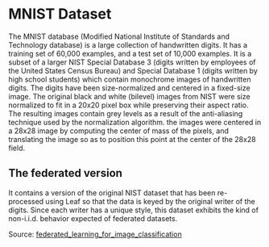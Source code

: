 # MNIST Dataset
The MNIST database (Modified National Institute of Standards and Technology database) is a large collection of handwritten digits. It has a training set of 60,000 examples, and a test set of 10,000 examples. It is a subset of a larger NIST Special Database 3 (digits written by employees of the United States Census Bureau) and Special Database 1 (digits written by high school students) which contain monochrome images of handwritten digits. The digits have been size-normalized and centered in a fixed-size image. The original black and white (bilevel) images from NIST were size normalized to fit in a 20x20 pixel box while preserving their aspect ratio. The resulting images contain grey levels as a result of the anti-aliasing technique used by the normalization algorithm. the images were centered in a 28x28 image by computing the center of mass of the pixels, and translating the image so as to position this point at the center of the 28x28 field.

## The federated version
It contains a version of the original NIST dataset that has been re-processed using Leaf so that the data is keyed by the original writer of the digits. Since each writer has a unique style, this dataset exhibits the kind of non-i.i.d. behavior expected of federated datasets.

Source: [federated_learning_for_image_classification](https://www.tensorflow.org/federated/tutorials/federated_learning_for_image_classification)
